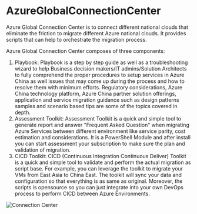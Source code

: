 # AzureGlobalConnectionCenter
Azure Global Connection Center is to connect different national clouds that eliminate the friction to migrate different Azure national clouds. It provides scripts that can help to orchestrate the migration process.

Azure Global Connection Center composes of three components:
1. Playbook: Playbook is a step by step guide as well as a troubleshooting wizard to help Business decision makers/IT admins/Solution Architects to fully comprehend the proper procedures to setup services in Azure China as well issues that may come up during the process and how to resolve them with minimum efforts. Regulatory considerations, Azure China technology platform, Azure China partner solution offerings, application and service migration guidance such as design patterns samples and scenario based tips are some of the topics covered in depth. 
2. Assessment Toolkit: Assessment Toolkit is a quick and simple tool to generate report and answer "Frequent Asked Question" when migrating Azure Services between different environment like service parity, cost estimation and considerations. It is a PowerShell Module and after install you can start assessment your subscription to make sure the plan and validation of migration.
3. CICD Toolkit: CICD (Continuous Integration Continuous Deliver) Toolkit is a quick and simple tool to validate and perform the actual migration as script base. For example, you can leverage the toolkit to migrate your VMs from East Asia to China East. The toolkit will sync your data and configuration so that everything is as same as original. Moreover, the scripts is opensource so you can just integrate into your own DevOps process to perform CICD between Azure Environments.

![Connection Center](https://globalconnectioncenter.blob.core.windows.net/githubpics/Global%20Connection%20Center%20Diagram.png)
